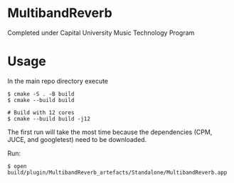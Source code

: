 # MultibandReverb

Completed under Capital University Music Technology Program

# Usage
In the main repo directory execute
```
$ cmake -S . -B build
$ cmake --build build

# Build with 12 cores
$ cmake --build build -j12 

```
The first run will take the most time because the dependencies (CPM, JUCE, and googletest) need to be downloaded.

Run:
```
$ open build/plugin/MultibandReverb_artefacts/Standalone/MultibandReverb.app
```